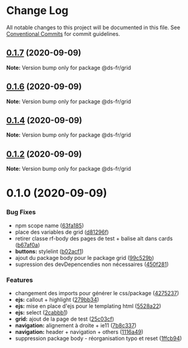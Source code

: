 # Change Log

All notable changes to this project will be documented in this file.
See [Conventional Commits](https://conventionalcommits.org) for commit guidelines.

## [0.1.7](https://github.com/GouvernementFR/design-system-developpement/compare/@ds-fr/grid@0.1.6...@ds-fr/grid@0.1.7) (2020-09-09)

**Note:** Version bump only for package @ds-fr/grid





## [0.1.6](https://github.com/GouvernementFR/design-system-developpement/compare/@ds-fr/grid@0.1.4...@ds-fr/grid@0.1.6) (2020-09-09)

**Note:** Version bump only for package @ds-fr/grid





## [0.1.4](https://github.com/GouvernementFR/design-system-developpement/compare/@ds-fr/grid@0.1.2...@ds-fr/grid@0.1.4) (2020-09-09)

**Note:** Version bump only for package @ds-fr/grid





## [0.1.2](https://github.com/GouvernementFR/design-system-developpement/compare/@ds-fr/grid@0.1.0...@ds-fr/grid@0.1.2) (2020-09-09)

**Note:** Version bump only for package @ds-fr/grid





# 0.1.0 (2020-09-09)


### Bug Fixes

* npm scope name ([63fa185](https://github.com/GouvernementFR/design-system-developpement/commit/63fa1854eea7a17bc4c2b11e13b4c8e7d847ed69))
* place des variables de grid ([d81296f](https://github.com/GouvernementFR/design-system-developpement/commit/d81296f886b0d9f5ba0315d926185514be080508))
* retirer classe rf-body des pages de test + balise alt dans cards ([b67af0a](https://github.com/GouvernementFR/design-system-developpement/commit/b67af0af085e7c2941c2789830e0200f42e91d96))
* **buttons:** stylelint ([b02acf1](https://github.com/GouvernementFR/design-system-developpement/commit/b02acf1e087bcb1fe74653980ae77c5d2a5af764))
* ajout du package body pour le package grid ([99c529b](https://github.com/GouvernementFR/design-system-developpement/commit/99c529b709920e756f16c3d7e06c5d2592a0271c))
* supression des devDepencendies non nécessaires ([450f281](https://github.com/GouvernementFR/design-system-developpement/commit/450f281ec2f9c9be7b5f34f75bdcb45be5446dd7))


### Features

* changement des imports pour générer le css/package ([4275237](https://github.com/GouvernementFR/design-system-developpement/commit/427523759cf96efbd0f7b8270f5cdb5e560fd9c7))
* **ejs:** callout + highlight ([279bb34](https://github.com/GouvernementFR/design-system-developpement/commit/279bb34cad137b0b82b6687024fa90fbae18ec62))
* **ejs:** mise en place d'ejs pour le templating html ([5528a22](https://github.com/GouvernementFR/design-system-developpement/commit/5528a2252ba75cdc09ccc0e7183ad48ee791f9be))
* **ejs:** select ([2cabbb1](https://github.com/GouvernementFR/design-system-developpement/commit/2cabbb1f651928800a46bab17bdb7629218dfe2a))
* **grid:** ajout de la page de test ([25c03cf](https://github.com/GouvernementFR/design-system-developpement/commit/25c03cf5fd3ea3f12361db63a0521c108d3e3fc5))
* **navigation:** alignement à droite + ie11 ([7b8c337](https://github.com/GouvernementFR/design-system-developpement/commit/7b8c337bdaf1ba8ea250a83e659a337850c451d1))
* **navigation:** header + navigation + others ([1116a49](https://github.com/GouvernementFR/design-system-developpement/commit/1116a491623792610949cbf93c43eb441bd715d2))
* suppression package body - réorganisation typo et reset ([1ffcb94](https://github.com/GouvernementFR/design-system-developpement/commit/1ffcb947bccbf7f6bff1d902138f0672669f1f46))
